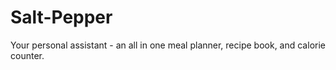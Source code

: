 # Salt-Pepper
Your personal assistant - an all in one meal planner, recipe book, and calorie counter.
